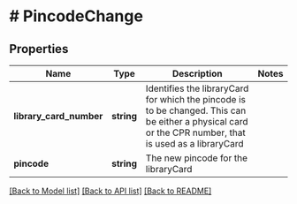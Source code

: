# # PincodeChange

## Properties

Name | Type | Description | Notes
------------ | ------------- | ------------- | -------------
**library_card_number** | **string** | Identifies the libraryCard for which the pincode is to be changed.  This can be either a physical card or the CPR number, that is used as a libraryCard |
**pincode** | **string** | The new pincode for the libraryCard |

[[Back to Model list]](../../README.md#models) [[Back to API list]](../../README.md#endpoints) [[Back to README]](../../README.md)
